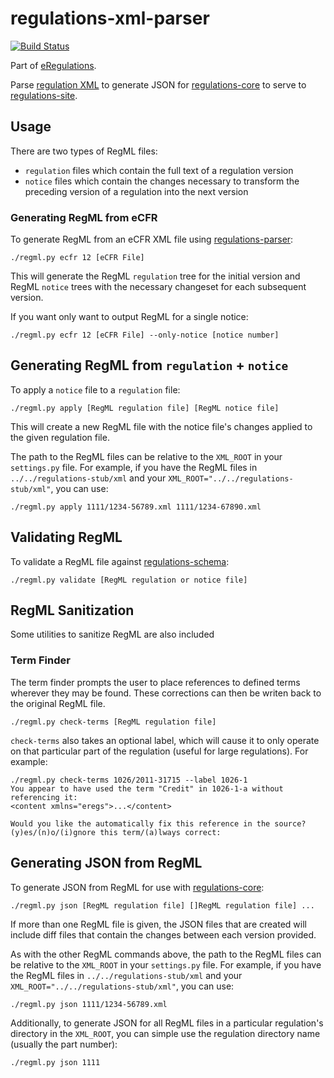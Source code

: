 # regulations-xml-parser

[![Build Status](https://travis-ci.org/cfpb/regulations-xml-parser.svg)](https://travis-ci.org/cfpb/regulations-xml-parser)

Part of [eRegulations](http://eregs.github.io/eRegulations/).

Parse [regulation XML](https://github.com/cfpb/regulations-schema) to
generate JSON for [regulations-core](https://github.com/cfpb/regulations-core) 
to serve to [regulations-site](https://github.com/cfpb/regulations-site).


## Usage

There are two types of RegML files:

- `regulation` files which contain the full text of a regulation version
- `notice` files which contain the changes necessary to transform the
  preceding version of a regulation into the next version

### Generating RegML from eCFR

To generate RegML from an eCFR XML file using 
 [regulations-parser](https://github.com/cfpb/regulations-parser):

```shell
./regml.py ecfr 12 [eCFR File]
```

This will generate the RegML `regulation` tree for the initial version
and RegML `notice` trees with the necessary changeset for each
subsequent version.

If you want only want to output RegML for a single notice:

```shell
./regml.py ecfr 12 [eCFR File] --only-notice [notice number]
```

## Generating RegML from `regulation` + `notice`


To apply a `notice` file to a `regulation` file:

```shell
./regml.py apply [RegML regulation file] [RegML notice file]
```

This will create a new RegML file with the notice file's changes applied
to the given regulation file.

The path to the RegML files can be relative to the `XML_ROOT` in your
`settings.py` file. For example, if you have the RegML files in
`../../regulations-stub/xml` and your 
`XML_ROOT="../../regulations-stub/xml"`, you can use:

```
./regml.py apply 1111/1234-56789.xml 1111/1234-67890.xml
```

## Validating RegML

To validate a RegML file against
[regulations-schema](https://github.com/cfpb/regulations-schema):

```shell
./regml.py validate [RegML regulation or notice file]
```

## RegML Sanitization

Some utilities to sanitize RegML are also included


### Term Finder

The term finder prompts the user to place references to defined terms 
wherever they may be found. These corrections can then be writen back to
the original RegML file.

```shell
./regml.py check-terms [RegML regulation file] 
```

`check-terms` also takes an optional label, which will cause it to only
operate on that particular part of the regulation (useful for large
regulations). For example:

```
./regml.py check-terms 1026/2011-31715 --label 1026-1 
You appear to have used the term "Credit" in 1026-1-a without referencing it: 
<content xmlns="eregs">...</content>
            
Would you like the automatically fix this reference in the source?
(y)es/(n)o/(i)gnore this term/(a)lways correct: 
```

## Generating JSON from RegML

To generate JSON from RegML for use with
[regulations-core](https://github.com/cfpb/regulations-core):

```shell
./regml.py json [RegML regulation file] []RegML regulation file] ...
```

If more than one RegML file is given, the JSON files that are created
will include diff files that contain the changes between each version
provided.

As with the other RegML commands above, the path to the RegML files 
can be relative to the `XML_ROOT` in your `settings.py` file. 
For example, if you have the RegML files in
`../../regulations-stub/xml` and your 
`XML_ROOT="../../regulations-stub/xml"`, you can use:

```
./regml.py json 1111/1234-56789.xml
```

Additionally, to generate JSON for all RegML files in a particular
regulation's directory in the `XML_ROOT`, you can simple use the
regulation directory name (usually the part number):

```
./regml.py json 1111
```
